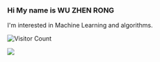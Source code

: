 ### Hi My name is WU ZHEN RONG 
I'm interested in Machine Learning and algorithms. <br>
<!--
**MaxWutw/MaxWutw** is a ✨ _special_ ✨ repository because its `README.md` (this file) appears on your GitHub profile.

Here are some ideas to get you started:

- 🔭 I’m currently working on ...
- 🌱 I’m currently learning ...
- 👯 I’m looking to collaborate on ...
- 🤔 I’m looking for help with ...
- 💬 Ask me about ...
- 📫 How to reach me: ...
- 😄 Pronouns: ...
- ⚡ Fun fact: ...
-->
<!-- ![visitors](https://visitor-badge.glitch.me/badge?page_id=fantingsheng.fantingsheng&left_color=green&right_color=red) -->
![Visitor Count](https://profile-counter.glitch.me/MaxWutw/count.svg)

![](https://github-readme-stats.vercel.app/api?username=fantingsheng)
